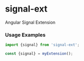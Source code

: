 # signal-ext
Angular Signal Extension

### Usage Examples

```ts
import {signal} from 'signal-ext';

const {signal} = myExtension(); 
```

